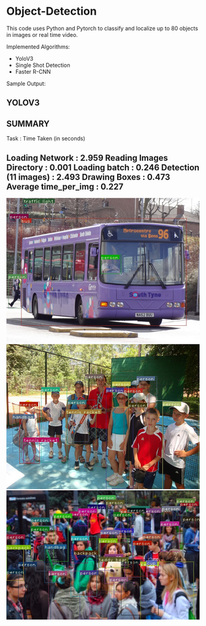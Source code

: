 # Object-Detection

This code uses Python and Pytorch to classify and localize up to 80 objects in images or real time video. 

Implemented Algorithms:
- YoloV3  
- Single Shot Detection 
- Faster R-CNN 

Sample Output:

YOLOV3
----------------------------------------------------------
SUMMARY
----------------------------------------------------------
Task                     : Time Taken (in seconds)

Loading Network          : 2.959
Reading Images Directory : 0.001
Loading batch            : 0.246
Detection (11 images)    : 2.493
Drawing Boxes            : 0.473
Average time_per_img     : 0.227
----------------------------------------------------------
![Alt text](detections/000000002006_yolov3.jpg)
![Alt text](detections/000000001000_yolov3.jpg)
![Alt text](detections/000000012670_yolov3.jpg)

